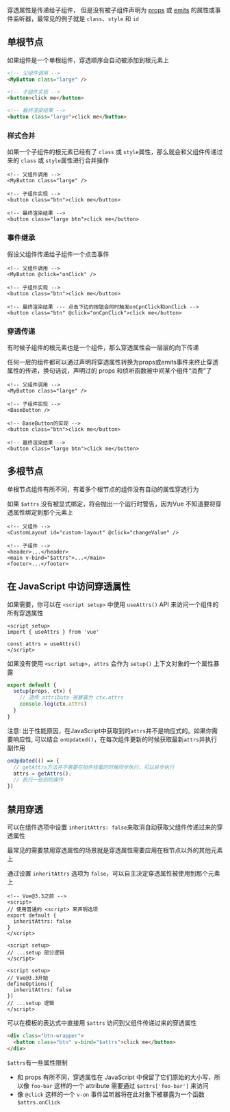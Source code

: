 穿透属性是传递给子组件， 但是没有被子组件声明为 [props](https://cn.vuejs.org/guide/components/props.html) 或 [emits](https://cn.vuejs.org/guide/components/events.html#defining-custom-events) 的属性或事件监听器，最常见的例子就是 `class`、`style` 和 `id`



## 单根节点

如果组件是一个单根组件，穿透顺序会自动被添加到根元素上

```html
<!-- 父组件调用 -->
<MyButton class="large" />

<!-- 子组件实现 -->
<button>click me</button>

<!-- 最终渲染结果 -->
<button class="large">click me</button>
```



### 样式合并

如果一个子组件的根元素已经有了 `class` 或 `style`属性，那么就会和父组件传递过来的 `class` 或 `style`属性进行合并操作

```vue
<!-- 父组件调用 -->
<MyButton class="large" />

<!-- 子组件实现 -->
<button class="btn">click me</button>

<!-- 最终渲染结果 -->
<button class="large btn">click me</button>
```



### 事件继承

假设父组件传递给子组件一个点击事件

```vue
<!-- 父组件调用 -->
<MyButton @click="onClick" />

<!-- 子组件实现 -->
<button class="btn">click me</button>

<!-- 最终渲染结果 --- 点击下边的按钮会同时触发onCpnClick和onClick -->
<button class="btn" @click="onCpnClick">click me</button>
```



### 穿透传递

有时候子组件的根元素也是一个组件，那么穿透属性会一层层的向下传递

任何一层的组件都可以通过声明将穿透属性转换为props或emits事件来终止穿透属性的传递，换句话说，声明过的 props 和侦听函数被中间某个组件“消费”了

```vue
<!-- 父组件调用 -->
<MyButton class="large" />

<!-- 子组件实现 -->
<BaseButton />

<!-- BaseButton的实现 -->
<button class="btn">click me</button>

<!-- 最终渲染结果 -->
<button class="large btn">click me</button>
```



## 多根节点

单根节点组件有所不同，有着多个根节点的组件没有自动的属性穿透行为

如果 `$attrs` 没有被显式绑定，将会抛出一个运行时警告，因为Vue 不知道要将穿透属性绑定到那个元素上

```vue
<!-- 父组件 -->
<CustomLayout id="custom-layout" @click="changeValue" />

<!-- 子组件 -->
<header>...</header>
<main v-bind="$attrs">...</main>
<footer>...</footer>
```



## 在 JavaScript 中访问穿透属性

如果需要，你可以在 `<script setup>` 中使用 `useAttrs()` API 来访问一个组件的所有穿透属性

```vue
<script setup>
import { useAttrs } from 'vue'

const attrs = useAttrs()
</script>
```

如果没有使用 `<script setup>`，`attrs` 会作为 `setup()` 上下文对象的一个属性暴露

```js
export default {
  setup(props, ctx) {
    // 透传 attribute 被暴露为 ctx.attrs
    console.log(ctx.attrs)
  }
}
```

 注意:  出于性能原因，在JavaScript中获取到的`attrs`并不是响应式的。如果你需要响应性, 可以结合 `onUpdated()`，在每次组件更新的时候获取最新`attrs`并执行副作用

```ts
onUpdated(() => {
  // getAttrs方法并不需要在组件挂载的时候同步执行，可以异步执行
  attrs = getAttrs();
  // 执行一些别的操作
})
```



## 禁用穿透

可以在组件选项中设置 `inheritAttrs: false`来取消自动获取父组件传递过来的穿透属性

最常见的需要禁用穿透属性的场景就是穿透属性需要应用在根节点以外的其他元素上

通过设置 `inheritAttrs` 选项为 `false`，可以自主决定穿透属性被使用到那个元素上

```vue
<!-- Vue@3.3之前 -->
<script>
// 使用普通的 <script> 来声明选项
export default {
  inheritAttrs: false
}
</script>

<script setup>
// ...setup 部分逻辑
</script>
```

```vue
<script setup>
// Vue@3.3开始
defineOptions({
  inheritAttrs: false
})
// ...setup 逻辑
</script>
```

可以在模板的表达式中直接用 `$attrs` 访问到父组件传递过来的穿透属性

```html
<div class="btn-wrapper">
  <button class="btn" v-bind="$attrs">click me</button>
</div>
```



`$attrs`有一些属性限制

+ 和 props 有所不同，穿透属性在 JavaScript 中保留了它们原始的大小写，所以像 `foo-bar` 这样的一个 attribute 需要通过 `$attrs['foo-bar']` 来访问
+ 像 `@click` 这样的一个 `v-on` 事件监听器将在此对象下被暴露为一个函数 `$attrs.onClick`



